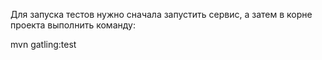 Для запуска тестов нужно сначала запустить сервис, а затем в корне проекта выполнить команду:

mvn gatling:test